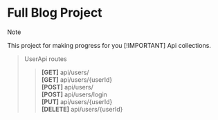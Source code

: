 # Full Blog Project

> [!NOTE]
> This project for making progress for you
> [!IMPORTANT]
> Api collections.
> > UserApi routes
> > > **[GET]** api/users/	
>>> **[GET]** api/users/{userId} <br>
>>> **[POST]** api/users/ <br>
>>> **[POST]** api/users/login<br>
>>> **[PUT]** api/users/{userId}<br>
>>> **[DELETE]** api/users/{userId}<br>
